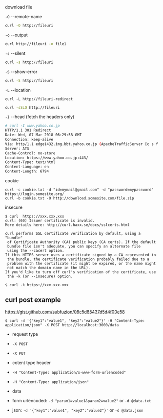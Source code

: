 
download file


`-O` --remote-name

```bash
curl -O http://fileuri
```

`-o` --output

```bash
curl http://fileuri -o file1 
```

`-s` --silent
```bash
curl -s http://fileuri
```


`-S` --show-error
```bash
curl -S http://fileuri
```

`-L` --location
```
curl -L http://fileuri-redirect
```


```bash
curl -sSLO http://fileuri
```

`-I`  --head (fetch the headers only)
```bash
# curl -I www.yahoo.co.jp
HTTP/1.1 301 Redirect
Date: Wed, 07 Mar 2018 06:29:58 GMT
Connection: keep-alive
Via: http/1.1 edge1432.img.bbt.yahoo.co.jp (ApacheTrafficServer [c s f ])
Server: ATS
Cache-Control: no-store
Location: https://www.yahoo.co.jp:443/
Content-Type: text/html
Content-Language: en
Content-Length: 6794
```


cookie
```
curl -c cookie.txt -d "id=mymail@gmail.com" -d "password=mypassword" https://login.somesite.org/
curl -b cookie.txt -O http://download.somesite.com/file.zip
```


insecure
```console
$ curl  https://xxx.xxx.xxx
curl: (60) Issuer certificate is invalid.
More details here: http://curl.haxx.se/docs/sslcerts.html

curl performs SSL certificate verification by default, using a "bundle"
 of Certificate Authority (CA) public keys (CA certs). If the default
 bundle file isn't adequate, you can specify an alternate file
 using the --cacert option.
If this HTTPS server uses a certificate signed by a CA represented in
 the bundle, the certificate verification probably failed due to a
 problem with the certificate (it might be expired, or the name might
 not match the domain name in the URL).
If you'd like to turn off curl's verification of the certificate, use
 the -k (or --insecure) option.
 
$ curl -k https://xxx.xxx.xxx
```


curl post example
--
https://gist.github.com/subfuzion/08c5d85437d5d4f00e58

```
$ curl -d '{"key1":"value1", "key2":"value2"}' -H "Content-Type: application/json" -X POST http://localhost:3000/data
```


- request type
 - `-X POST`
 - `-X PUT`

- cotent type header
 - `-H "Content-Type: application/x-www-form-urlencoded"`
 - `-H "Content-Type: application/json"`
- data 
 - form urlencoded: `-d "param1=value1&param2=value2"` or `-d @data.txt`
 - json: `-d '{"key1":"value1", "key2":"value2"}'` or `-d @data.json`
